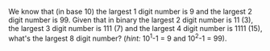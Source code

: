 We know that (in base 10) the largest 1 digit number is 9 and the largest 2 digit number is 99. Given that in binary the largest 2 digit number is 11 (3), the largest 3 digit number is 111 (7) and the largest 4 digit number is 1111 (15), what's the largest 8 digit number? (_hint:_ 10<sup>1</sup>-1 = 9 and 10<sup>2</sup>-1 = 99).